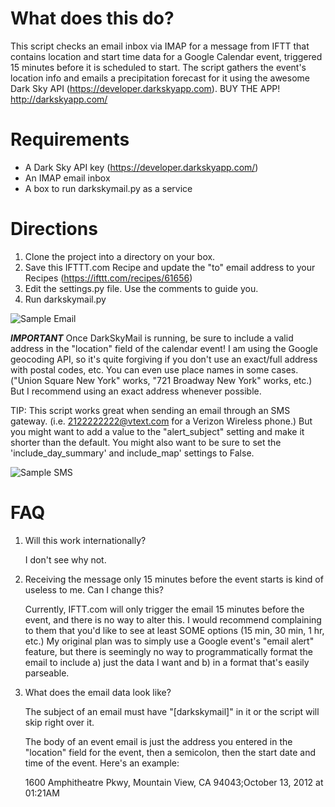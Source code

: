 What does this do?
===========

This script checks an email inbox via IMAP for a message from IFTT that contains location and start time data for a Google Calendar event, triggered 15 minutes before it is scheduled to start. The script gathers the event's location info and emails a precipitation forecast for it using the awesome Dark Sky API (https://developer.darkskyapp.com).  BUY THE APP! http://darkskyapp.com/


Requirements
============

* A Dark Sky API key (https://developer.darkskyapp.com/)
* An IMAP email inbox
* A box to run darkskymail.py as a service


Directions
==========

1.  Clone the project into a directory on your box.
2.  Save this IFTTT.com Recipe and update the "to" email address to your Recipes (https://ifttt.com/recipes/61656)
3.  Edit the settings.py file. Use the comments to guide you.
4.  Run darkskymail.py

![Sample Email](https://dl.dropbox.com/s/jsoj0a4klcz9hcs/screenshot_mailapp.png?dl=1)

***IMPORTANT***
Once DarkSkyMail is running, be sure to include a valid address in the "location" field of the calendar event!  I am using the Google geocoding API, so it's quite forgiving if you don't use an exact/full address with postal codes, etc.  You can even use place names in some cases. ("Union Square New York" works, "721 Broadway New York" works, etc.)  But I recommend using an exact address whenever possible.

TIP:  This script works great when sending an email through an SMS gateway.  (i.e. 2122222222@vtext.com for a Verizon Wireless phone.)  But you might want to add a value to the "alert_subject" setting and make it shorter than the default.  You might also want to be sure to set the 'include_day_summary' and include_map' settings to False.


![Sample SMS](https://dl.dropbox.com/s/7ky4ej5d90r17pd/screenshot_sms.png?dl=1)

FAQ
===

1.  Will this work internationally?

	I don't see why not.

2.  Receiving the message only 15 minutes before the event starts is kind of useless to me.  Can I change this?
	
	Currently, IFTT.com will only trigger the email 15 minutes before the event, and there is no way to alter this.  I would recommend complaining to them that you'd like to see at least SOME options (15 min, 30 min, 1 hr, etc.)  My original plan was to simply use a Google event's "email alert" feature, but there is seemingly no way to programmatically format the email to include a) just the data I want and b) in a format that's easily parseable.

3.  What does the email data look like?
	
	The subject of an email must have "[darkskymail]" in it or the script will skip right over it.

	The body of an event email is just the address you entered in the "location" field for the event, then a semicolon, then the start date and time of the event. Here's an example:

	1600 Amphitheatre Pkwy, Mountain View, CA 94043;October 13, 2012 at 01:21AM
